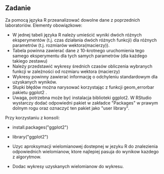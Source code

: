 ## Zadanie
Za pomocą języka R przeanalizować dowolne dane z poprzednich laboratoriów. Elementy obowiązkowe:
- W jednej tabeli języka R należy umieścić wyniki dwóch różnych eksperymentów (t.j. 
czas działania dwóch różnych funkcji) dla różnych parametrów (t.j. rozmiarów wektora(macierzy)).
- Tabela powinna zawierać dane z 10-krotnego uruchomienia tego samego eksperymentu dla tych samych parametrów (dla każdego takiego zestawu)
- Należy przedstawić wykresy średnich czasów obliczenia wybranych funkcji w zależności od rozmiaru wektora (macierzy)
- Wykresy powinny zawierać informację o odchyleniu standardowym dla uzyskanych wyników. 
- Słupki błędów można narysować korzystając z funkcji geom_errorbar pakietu ggplot2 . 
- Uwaga, potrzebna może być instalacja biblioteki ggplot2. W RStudio wystarczy dodać odpowiedni pakiet w zakładce "Packages" w prawym dolnym rogu oraz oznaczyć ten pakiet jako "user library".

Przy korzystaniu z konsoli:
  - install.packages("ggplot2")
  - library("ggplot2")

- Uzyc aproksymacji wielomianowej dostepnej w jezyku R do znalezienia odpowiednich wielomianow, 
ktore najlepiej pasuja do wynikow kazdego z algorytmow. 
- Dodac wykresy uzyskanych wielomianow do wykresu. 
